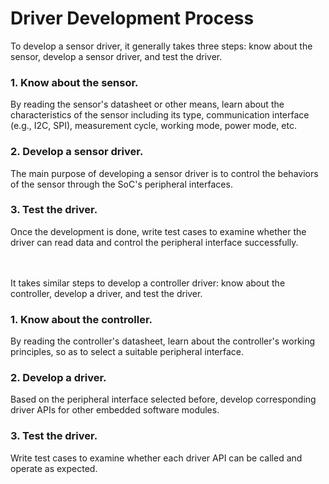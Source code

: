 # Driver Development Process

To develop a sensor driver, it generally takes three steps: know about the sensor, develop a sensor driver, and test the driver.

### 1. Know about the sensor.

By reading the sensor's datasheet or other means, learn about the characteristics of the sensor including its type, communication interface (e.g., I2C, SPI), measurement cycle, working mode, power mode, etc.

### 2. Develop a sensor driver.

The main purpose of developing a sensor driver is to control the behaviors of the sensor through the SoC's peripheral interfaces.

### 3. Test the driver.

Once the development is done, write test cases to examine whether the driver can read data and control the peripheral interface successfully.

<br></br>
It takes similar steps to develop a controller driver: know about the controller, develop a driver, and test the driver.

### 1. Know about the controller.

By reading the controller's datasheet, learn about the controller's working principles, so as to select a suitable peripheral interface.

### 2. Develop a driver.

Based on the peripheral interface selected before, develop corresponding driver APIs for other embedded software modules.

### 3. Test the driver.

Write test cases to examine whether each driver API can be called and operate as expected.